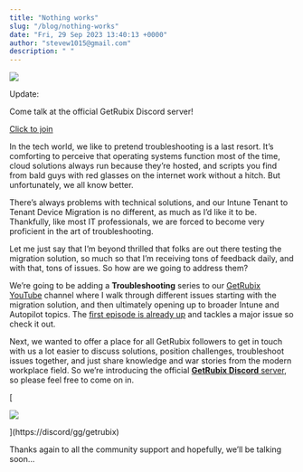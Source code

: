 ```yaml
---
title: "Nothing works"
slug: "/blog/nothing-works"
date: "Fri, 29 Sep 2023 13:40:13 +0000"
author: "stevew1015@gmail.com"
description: " "
---
```


![](https://images.squarespace-cdn.com/content/v1/5dd365a31aa1fd743bc30b8e/29c39dd9-ff43-4bce-984f-a9c971efe2c0/Discord-logo.png)

Update:

Come talk at the official GetRubix Discord server!

[Click to join](https://discord.gg/getrubix)

In the tech world, we like to pretend troubleshooting is a last resort. It’s comforting to perceive that operating systems function most of the time, cloud solutions always run because they’re hosted, and scripts you find from bald guys with red glasses on the internet work without a hitch. But unfortunately, we all know better.

There’s always problems with technical solutions, and our Intune Tenant to Tenant Device Migration is no different, as much as I’d like it to be. Thankfully, like most IT professionals, we are forced to become very proficient in the art of troubleshooting.

Let me just say that I’m beyond thrilled that folks are out there testing the migration solution, so much so that I’m receiving tons of feedback daily, and with that, tons of issues. So how are we going to address them?

We’re going to be adding a **Troubleshooting** series to our [GetRubix YouTube](https://www.youtube.com/@getrubix9986) channel where I walk through different issues starting with the migration solution, and then ultimately opening up to broader Intune and Autopilot topics. The [first episode is already up](https://www.youtube.com/watch?v=27mbZPUb6Fc) and tackles a major issue so check it out.

Next, we wanted to offer a place for all GetRubix followers to get in touch with us a lot easier to discuss solutions, position challenges, troubleshoot issues together, and just share knowledge and war stories from the modern workplace field. So we’re introducing the official [**GetRubix Discord** server](https://discord.gg/getrubix), so please feel free to come on in.

[

![](https://images.squarespace-cdn.com/content/v1/5dd365a31aa1fd743bc30b8e/f6cd81fc-bc4d-49b9-a5cf-a69845a0806d/LOGO-ORNG+Alt.jpeg)



](https://discord/gg/getrubix)

Thanks again to all the community support and hopefully, we’ll be talking soon…